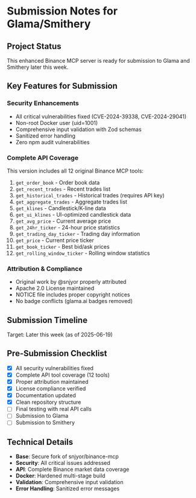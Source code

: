 # Submission Notes for Glama/Smithery

## Project Status

This enhanced Binance MCP server is ready for submission to Glama and Smithery later this week.

## Key Features for Submission

### Security Enhancements
- All critical vulnerabilities fixed (CVE-2024-39338, CVE-2024-29041)
- Non-root Docker user (uid=1001)
- Comprehensive input validation with Zod schemas
- Sanitized error handling
- Zero npm audit vulnerabilities

### Complete API Coverage
This version includes all 12 original Binance MCP tools:

1. `get_order_book` - Order book data
2. `get_recent_trades` - Recent trades list  
3. `get_historical_trades` - Historical trades (requires API key)
4. `get_aggregate_trades` - Aggregate trades list
5. `get_klines` - Candlestick/K-line data
6. `get_ui_klines` - UI-optimized candlestick data
7. `get_avg_price` - Current average price
8. `get_24hr_ticker` - 24-hour price statistics
9. `get_trading_day_ticker` - Trading day information
10. `get_price` - Current price ticker
11. `get_book_ticker` - Best bid/ask prices
12. `get_rolling_window_ticker` - Rolling window statistics

### Attribution & Compliance
- Original work by @snjyor properly attributed
- Apache 2.0 License maintained
- NOTICE file includes proper copyright notices
- No badge conflicts (glama.ai badges removed)

## Submission Timeline
Target: Later this week (as of 2025-06-19)

## Pre-Submission Checklist
- [x] All security vulnerabilities fixed
- [x] Complete API tool coverage (12 tools)
- [x] Proper attribution maintained
- [x] License compliance verified
- [x] Documentation updated
- [x] Clean repository structure
- [ ] Final testing with real API calls
- [ ] Submission to Glama
- [ ] Submission to Smithery

## Technical Details
- **Base**: Secure fork of snjyor/binance-mcp
- **Security**: All critical issues addressed
- **API**: Complete Binance market data coverage
- **Docker**: Hardened multi-stage build
- **Validation**: Comprehensive input validation
- **Error Handling**: Sanitized error messages